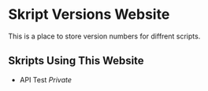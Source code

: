 # Skript Versions Website
This is a place to store version numbers for diffrent scripts.
## Skripts Using This Website
- API Test *Private*
